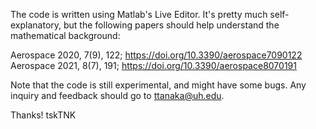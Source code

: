 The code is written using Matlab's Live Editor.
It's pretty much self-explanatory, but the following papers should help understand the mathematical background:

Aerospace 2020, 7(9), 122; https://doi.org/10.3390/aerospace7090122
Aerospace 2021, 8(7), 191; https://doi.org/10.3390/aerospace8070191

Note that the code is still experimental, and might have some bugs.
Any inquiry and feedback should go to ttanaka@uh.edu.

Thanks!
tskTNK
